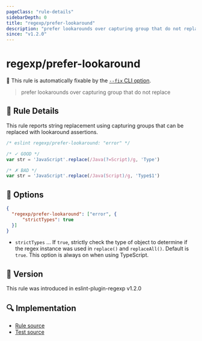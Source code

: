 ```yaml
---
pageClass: "rule-details"
sidebarDepth: 0
title: "regexp/prefer-lookaround"
description: "prefer lookarounds over capturing group that do not replace"
since: "v1.2.0"
---
```

# regexp/prefer-lookaround

🔧 This rule is automatically fixable by the [`--fix` CLI option](https://eslint.org/docs/latest/user-guide/command-line-interface#--fix).

<!-- end auto-generated rule header -->

> prefer lookarounds over capturing group that do not replace

## :book: Rule Details

This rule reports string replacement using capturing groups that can be replaced with lookaround assertions.

<eslint-code-block fix>

```js
/* eslint regexp/prefer-lookaround: "error" */

/* ✓ GOOD */
var str = 'JavaScript'.replace(/Java(?=Script)/g, 'Type')

/* ✗ BAD */
var str = 'JavaScript'.replace(/Java(Script)/g, 'Type$1')
```

</eslint-code-block>

## :wrench: Options

```json
{
  "regexp/prefer-lookaround": ["error", {
      "strictTypes": true
  }]
}
```

- `strictTypes` ... If `true`, strictly check the type of object to determine if the regex instance was used in `replace()` and `replaceAll()`. Default is `true`.
  This option is always on when using TypeScript.

## :rocket: Version

This rule was introduced in eslint-plugin-regexp v1.2.0

## :mag: Implementation

- [Rule source](https://github.com/ota-meshi/eslint-plugin-regexp/blob/master/lib/rules/prefer-lookaround.ts)
- [Test source](https://github.com/ota-meshi/eslint-plugin-regexp/blob/master/tests/lib/rules/prefer-lookaround.ts)
